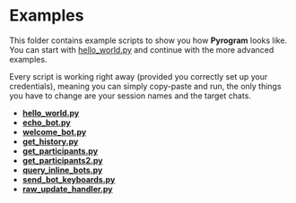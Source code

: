 # Examples

This folder contains example scripts to show you how **Pyrogram** looks like.
You can start with [hello_world.py](https://github.com/pyrogram/pyrogram/blob/master/examples/hello_world.py)
and continue with the more advanced examples.

Every script is working right away (provided you correctly set up your credentials), meaning
you can simply copy-paste and run, the only things you have to change are your session names and the target chats.

- [**hello_world.py**](https://github.com/pyrogram/pyrogram/blob/master/examples/hello_world.py)
- [**echo_bot.py**](https://github.com/pyrogram/pyrogram/blob/master/examples/echo_bot.py)
- [**welcome_bot.py**](https://github.com/pyrogram/pyrogram/blob/master/examples/welcome_bot.py)
- [**get_history.py**](https://github.com/pyrogram/pyrogram/blob/master/examples/get_history.py)
- [**get_participants.py**](https://github.com/pyrogram/pyrogram/blob/master/examples/get_participants.py)
- [**get_participants2.py**](https://github.com/pyrogram/pyrogram/blob/master/examples/get_participants2.py)
- [**query_inline_bots.py**](https://github.com/pyrogram/pyrogram/blob/master/examples/query_inline_bots.py)
- [**send_bot_keyboards.py**](https://github.com/pyrogram/pyrogram/blob/master/examples/send_bot_keyboards.py)
- [**raw_update_handler.py**](https://github.com/pyrogram/pyrogram/blob/master/examples/raw_update_handler.py)
